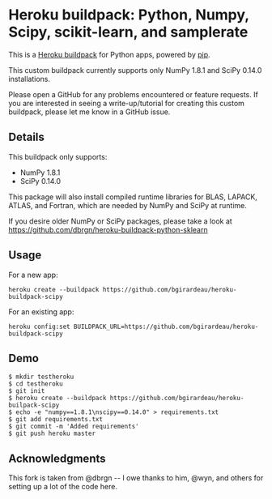 Heroku buildpack: Python, Numpy, Scipy, scikit-learn, and samplerate
=====================================================================

This is a [Heroku buildpack](http://devcenter.heroku.com/articles/buildpacks)
for Python apps, powered by [pip](http://www.pip-installer.org/).

This custom buildpack currently supports only NumPy 1.8.1 and SciPy 0.14.0
installations.

Please open a GitHub for any problems encountered or feature requests. If you
are interested in seeing a write-up/tutorial for creating this custom
buildpack, please let me know in a GitHub issue.

Details
-------

This buildpack only supports:

- NumPy 1.8.1
- SciPy 0.14.0

This package will also install compiled runtime libraries for BLAS, LAPACK,
ATLAS, and Fortran, which are needed by NumPy and SciPy at runtime.

If you desire older NumPy or SciPy packages, please take a look at
https://github.com/dbrgn/heroku-buildpack-python-sklearn

Usage
-----
For a new app:

    heroku create --buildpack https://github.com/bgirardeau/heroku-buildpack-scipy

For an existing app:

    heroku config:set BUILDPACK_URL=https://github.com/bgirardeau/heroku-buildpack-scipy

Demo
----

    $ mkdir testheroku
    $ cd testheroku
    $ git init
    $ heroku create --buildpack https://github.com/bgirardeau/heroku-builpack-scipy
    $ echo -e "numpy==1.8.1\nscipy==0.14.0" > requirements.txt
    $ git add requirements.txt
    $ git commit -m 'Added requirements'
    $ git push heroku master


Acknowledgments
---------------

This fork is taken from @dbrgn -- I owe thanks to him, @wyn, and others for
setting up a lot of the code here.
